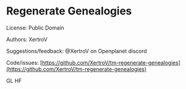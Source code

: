 # Regenerate Genealogies

License: Public Domain

Authors: XertroV

Suggestions/feedback: @XertroV on Openplanet discord

Code/issues: [https://github.com/XertroV/tm-regenerate-genealogies](https://github.com/XertroV/tm-regenerate-genealogies)

GL HF
